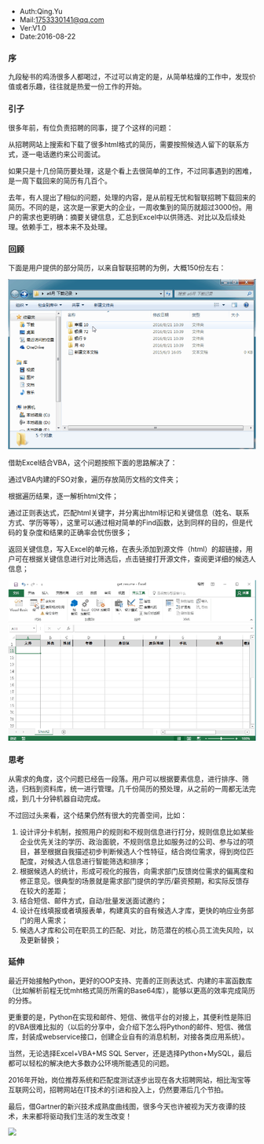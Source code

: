 * Auth:Qing.Yu
* Mail:1753330141@qq.com
*  Ver:V1.0
* Date:2016-08-22

### 序

九段秘书的鸡汤很多人都喝过，不过可以肯定的是，从简单枯燥的工作中，发现价值或者乐趣，往往就是热爱一份工作的开始。

### 引子

很多年前，有位负责招聘的同事，提了个这样的问题：

从招聘网站上搜索和下载了很多html格式的简历，需要按照候选人留下的联系方式，逐一电话邀约来公司面试。

如果只是十几份简历要处理，这是个看上去很简单的工作，不过同事遇到的困难，是一周下载回来的简历有几百个。

去年，有人提出了相似的问题，处理的内容，是从前程无忧和智联招聘下载回来的简历。不同的是，这次是一家更大的企业，一周收集到的简历就超过3000份。用户的需求也更明确：摘要关键信息，汇总到Excel中以供筛选、对比以及后续处理。依赖手工，根本来不及处理。

### 回顾

下面是用户提供的部分简历，以来自智联招聘的为例，大概150份左右：

![示例图片](https://github.com/QingYu2017/pic/blob/master/03.gif)

借助Excel结合VBA，这个问题按照下面的思路解决了：

通过VBA内建的FSO对象，遍历存放简历文档的文件夹；

根据遍历结果，逐一解析html文件；

通过正则表达式，匹配html关键字，并分离出html标记和关键信息（姓名、联系方式、学历等等），这里可以通过相对简单的Find函数，达到同样的目的，但是代码的复杂度和结果的正确率会忧伤很多；

返回关键信息，写入Excel的单元格，在表头添加到源文件（html）的超链接，用户可在根据关键信息进行对比筛选后，点击链接打开源文件，查阅更详细的候选人信息；

![](https://github.com/QingYu2017/pic/blob/master/04.gif)

### 思考

从需求的角度，这个问题已经告一段落。用户可以根据要素信息，进行排序、筛选，归档到资料库，统一进行管理。几千份简历的预处理，从之前的一周都无法完成，到几十分钟机器自动完成。

不过回过头来看，这个结果仍然有很大的完善空间，比如：

1. 设计评分卡机制，按照用户的规则和不规则信息进行打分，规则信息比如某些企业优先关注的学历、政治面貌，不规则信息比如服务过的公司、参与过的项目，甚至根据自我描述初步判断候选人个性特征，结合岗位需求，得到岗位匹配度，对候选人信息进行智能筛选和排序；
2. 根据候选人的统计，形成可视化的报告，向需求部门反馈岗位需求的偏离度和修正意见。很典型的场景就是需求部门提供的学历/薪资预期，和实际反馈存在较大的差距；
3. 结合短信、邮件方式，自动/批量发送面试邀约；
4. 设计在线填报或者填报表单，构建真实的自有候选人才库，更快的响应业务部门的用人需求；
5. 候选人才库和公司在职员工的匹配、对比，防范潜在的核心员工流失风险，以及更新替换；

### 延伸

最近开始接触Python，更好的OOP支持、完善的正则表达式、内建的丰富函数库（比如解析前程无忧mht格式简历所需的Base64库），能够以更高的效率完成简历的分拣。

更重要的是，Python在实现和邮件、短信、微信平台的对接上，其便利性是陈旧的VBA很难比拟的（以后的分享中，会介绍下怎么将Python的邮件、短信、微信库，封装成webservice接口，创建企业自有的消息机制，对接各类应用系统）。

当然，无论选择Excel+VBA+MS SQL Server，还是选择Python+MySQL，最后都可以轻松的解决绝大多数办公环境所能遇见的问题。

2016年开始，岗位推荐系统和匹配度测试逐步出现在各大招聘网站，相比淘宝等互联网公司，招聘网站在IT技术的引进和投入上，仍然要滞后几个节拍。

最后，借Gartner的新兴技术成熟度曲线图，很多今天也许被视为天方夜谭的技术，未来都将驱动我们生活的发生改变！

![](https://github.com/QingYu2017/pic/blob/master/05.gif)
